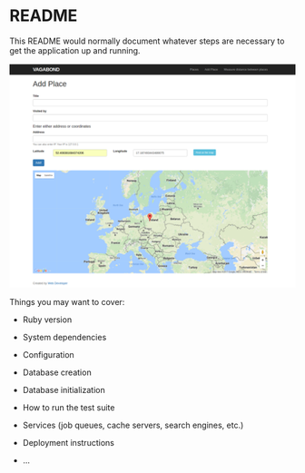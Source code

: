 # README

This README would normally document whatever steps are necessary to get the
application up and running.
<p align="center">
  <img src="./app/assets/images/1.png"/>
</p>
Things you may want to cover:

* Ruby version

* System dependencies

* Configuration

* Database creation

* Database initialization

* How to run the test suite

* Services (job queues, cache servers, search engines, etc.)

* Deployment instructions

* ...
